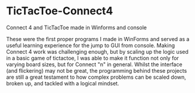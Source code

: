 # TicTacToe-Connect4
Connect 4 and TicTacToe made in Winforms and console

These were the first proper programs I made in WinForms and served as a useful learning experience for the jump to GUI from console. Making Connect 4 work was challenging enough, but by scaling up the logic used in a basic game of tictactoe, I was able to make it function not only for varying board sizes, but for Connect "n" in general. Whilst the interface (and flickering) may not be great, the programming behind these projects are still a great testament to how complex problems can be scaled down, broken up, and tackled with a logical mindset.
